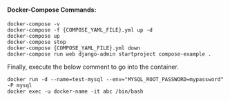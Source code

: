 #### Docker-Compose Commands:
```
docker-compose -v
docker-compose -f {COMPOSE_YAML_FILE}.yml up -d
docker-compose up
docker-compose stop
docker-compose {COMPOSE_YAML_FILE}.yml down
docker-compose run web django-admin startproject compose-example .
```


Finally, execute the below comment to go into the container.

```
docker run -d --name=test-mysql --env="MYSQL_ROOT_PASSWORD=mypassword" -P mysql
docker exec -u docker-name -it abc /bin/bash
```

